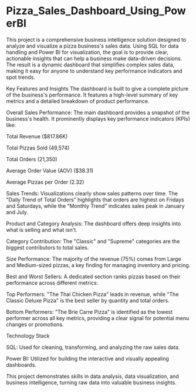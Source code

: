 # Pizza_Sales_Dashboard_Using_PowerBI
This project is a comprehensive business intelligence solution designed to analyze and visualize a pizza business's sales data. Using SQL for data handling and Power BI for visualization, the goal is to provide clear, actionable insights that can help a business make data-driven decisions. The result is a dynamic dashboard that simplifies complex sales data, making it easy for anyone to understand key performance indicators and spot trends.

Key Features and Insights
The dashboard is built to give a complete picture of the business's performance. It features a high-level summary of key metrics and a detailed breakdown of product performance.

Overall Sales Performance: The main dashboard provides a snapshot of the business's health. It prominently displays key performance indicators (KPIs) like:

Total Revenue ($817.86K)

Total Pizzas Sold (49,574)

Total Orders (21,350)

Average Order Value (AOV) ($38.31)

Average Pizzas per Order (2.32)

Sales Trends: Visualizations clearly show sales patterns over time. The "Daily Trend of Total Orders" highlights that orders are highest on Fridays and Saturdays, while the "Monthly Trend" indicates sales peak in January and July.

Product and Category Analysis: The dashboard offers deep insights into what is selling and what isn't.

Category Contribution: The "Classic" and "Supreme" categories are the biggest contributors to total sales.

Size Performance: The majority of the revenue (75%) comes from Large and Medium-sized pizzas, a key finding for managing inventory and pricing.

Best and Worst Sellers: A dedicated section ranks pizzas based on their performance across different metrics:

Top Performers: "The Thai Chicken Pizza" leads in revenue, while "The Classic Deluxe Pizza" is the best seller by quantity and total orders.

Bottom Performers: "The Brie Carre Pizza" is identified as the lowest performer across all key metrics, providing a clear signal for potential menu changes or promotions.

Technology Stack

SQL: Used for cleaning, transforming, and analyzing the raw sales data.

Power BI: Utilized for building the interactive and visually appealing dashboards.

This project demonstrates skills in data analysis, data visualization, and business intelligence, turning raw data into valuable business insights.
